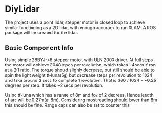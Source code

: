 # DiyLidar

The project uses a point lidar, stepper motor in closed loop to achieve similar functioning as a 2D lidar, with enough accuracy to run SLAM. A ROS package will be created for the lidar. 

## Basic Component Info
<p>
Using simple 28BYJ-48 stepper motor, with ULN 2003 driver. At full steps the motor will achieve 2048 stpes per revelution, which takes ~4secs
If ran at a 2:1 ratio. The torque should slighly decrease, but still should be able to spin the light weight tf-luna(5g) but decrease steps per revolution to 1024 and take around 2 secs to complete 1 revolution.
That is 360 / 1024 = ~0.25 degrees per step. 
It takes ~2 secs per revolution. 
</p>

<p>
  Using tf-luna which has a range of 8m and fov of 2 degrees. Hence length of arc will be 0.27m(at 8m). Considering most reading should lower than 8m this should be fine. Range caps can also be set to counter this.
  
</p>
